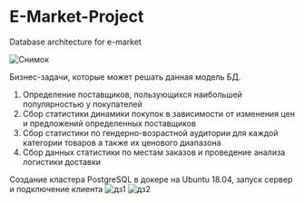 # E-Market-Project
Database architecture for e-market

![Снимок](https://user-images.githubusercontent.com/55914169/147758816-6b057bae-dd9a-49a1-aeb3-c200c4f97edb.JPG)

Бизнес-задачи, которые может решать данная модель БД.
1. Определение поставщиков, пользующихся наибольшей популярностью у покупателей
2. Сбор статистики динамики покупок в зависимости от изменения цен и предложений определенных поставщиков
3. Сбор статистики по гендерно-возрастной аудитории для каждой категории товаров
   а также их ценового диапазона
4. Сбор данных статистики по местам заказов и проведение анализа логистики доставки

Создание кластера PostgreSQL в докере на Ubuntu 18.04, запуск сервер и подключение клиента
![дз1](https://user-images.githubusercontent.com/55914169/146678007-2b4ac863-ffee-4059-bcc2-a4d9e1c12c83.JPG)
![дз2](https://user-images.githubusercontent.com/55914169/146678201-d2cadcce-9d64-45d4-ad69-f430dad4d1c8.JPG)


